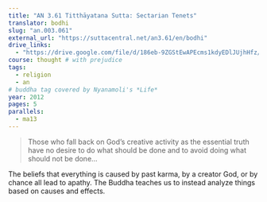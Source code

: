 ```yaml
---
title: "AN 3.61 Titthāyatana Sutta: Sectarian Tenets"
translator: bodhi
slug: "an.003.061"
external_url: "https://suttacentral.net/an3.61/en/bodhi"
drive_links:
  - "https://drive.google.com/file/d/186eb-9ZGStEwAPEcms1kdyEDlJUjhHfz/view?usp=drivesdk"
course: thought # with prejudice
tags:
  - religion
  - an
# buddha tag covered by Nyanamoli's *Life*
year: 2012
pages: 5
parallels:
  - ma13
---
```


> Those who fall back on God’s creative activity as the essential truth have no desire to do what should be done and to avoid doing what should not be done...

The beliefs that everything is caused by past karma, by a creator God, or by chance all lead to apathy.
The Buddha teaches us to instead analyze things based on causes and effects.
